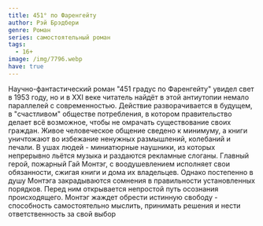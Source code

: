 ```yaml
---
title: 451° по Фаренгейту
author: Рэй Брэдбери
genre: Роман
series: самостоятельный роман
tags:
  - 16+
image: /img/7796.webp
have: true
---
```

Научно-фантастический роман "451 градус по Фаренгейту" увидел свет в 1953 году, но и в XXI веке читатель найдёт в этой антиутопии немало параллелей с современностью. Действие разворачивается в будущем, в "счастливом" обществе потребления, в котором правительство делает всё возможное, чтобы не омрачать существование своих граждан. Живое человеческое общение сведено к минимуму, а книги уничтожают во избежание ненужных размышлений, колебаний и печали. В ушах людей - миниатюрные наушники, из которых непрерывно льётся музыка и раздаются рекламные слоганы. Главный герой, пожарный Гай Монтэг, с воодушевлением исполняет свои обязанности, сжигая книги и дома их владельцев. Однако постепенно в душу Монтэга закрадываются сомнения в правильности установленных порядков. Перед ним открывается непростой путь осознания происходящего. Монтэг жаждет обрести истинную свободу - способность самостоятельно мыслить, принимать решения и нести ответственность за свой выбор